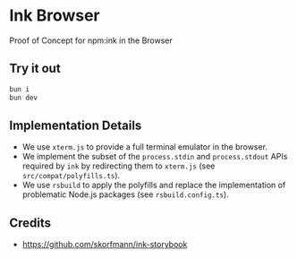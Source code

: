 # Ink Browser

Proof of Concept for npm:ink in the Browser

## Try it out

```sh
bun i
bun dev
```

## Implementation Details

- We use `xterm.js` to provide a full terminal emulator in the browser.
- We implement the subset of the `process.stdin` and `process.stdout` APIs required by `ink` by redirecting them to `xterm.js` (see `src/compat/polyfills.ts`).
- We use `rsbuild` to apply the polyfills and replace the implementation of problematic Node.js packages (see `rsbuild.config.ts`).

## Credits

- <https://github.com/skorfmann/ink-storybook>
